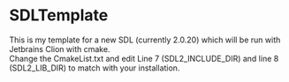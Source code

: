 # SDLTemplate

This is my template for a new SDL (currently 2.0.20) which will be run with Jetbrains Clion with cmake.  
Change the CmakeList.txt and edit Line 7 (SDL2_INCLUDE_DIR) and line 8 (SDL2_LIB_DIR) to match with your installation.
